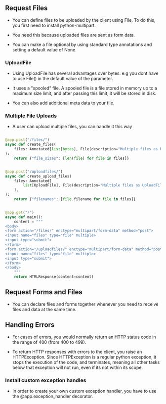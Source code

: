 ## Request Files

- You can define files to be uploaded by the client using File. To do this, you first need to install python-multipart.

- You need this because uploaded files are sent as form data.

- You can make a file optional by using standard type annotations and setting a default value of None.

### UploadFile

- Using UploadFile has several advantages over bytes. e.g you dont have to use File() in the default value of the parameter.

- It uses a "spooled" file. A spooled file is a file stored in memory up to a maximum size limit, and after passing this limit, it will be stored in disk.

- You can also add additional meta data to your file.


### Multiple File Uploads

- A user can upload multiple files, you can handle it this way

``` python

@app.post("/files/")
async def create_files(
    files: Annotated[list[bytes], File(description="Multiple files as bytes")],
):
    return {"file_sizes": [len(file) for file in files]}


@app.post("/uploadfiles/")
async def create_upload_files(
    files: Annotated[
        list[UploadFile], File(description="Multiple files as UploadFile")
    ],
):
    return {"filenames": [file.filename for file in files]}

```

``` python

@app.get("/")
async def main():
    content = """
<body>
<form action="/files/" enctype="multipart/form-data" method="post">
<input name="files" type="file" multiple>
<input type="submit">
</form>
<form action="/uploadfiles/" enctype="multipart/form-data" method="post">
<input name="files" type="file" multiple>
<input type="submit">
</form>
</body>
    """
    return HTMLResponse(content=content)

```

## Request Forms and Files

- You can declare files and forms together whenever you need to receive files and data at the same time.


## Handling Errors

- For cases of errors, you would normally return an HTTP status code in the range of 400 (from 400 to 499).

- To return HTTP responses with errors to the client, you raise an HTTPException. Since HTTPException is a regular python exception, it stops the execution of the code, and terminates, meaning all other tasks below that exception will not run, even if its not within its scope.


### Install custom exception handles

- In order to create your own custom exception handler, you have to use the @app.exception_handler decorator.

